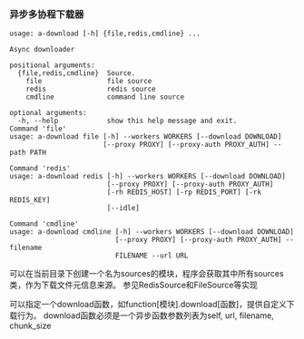 ### 异步多协程下载器
```
usage: a-download [-h] {file,redis,cmdline} ...

Async downloader

positional arguments:
  {file,redis,cmdline}  Source.
    file                file source
    redis               redis source
    cmdline             command line source

optional arguments:
  -h, --help            show this help message and exit.
Command 'file'
usage: a-download file [-h] --workers WORKERS [--download DOWNLOAD]
                       [--proxy PROXY] [--proxy-auth PROXY_AUTH] --path PATH

Command 'redis'
usage: a-download redis [-h] --workers WORKERS [--download DOWNLOAD]
                        [--proxy PROXY] [--proxy-auth PROXY_AUTH]
                        [-rh REDIS_HOST] [-rp REDIS_PORT] [-rk REDIS_KEY]
                        [--idle]

Command 'cmdline'
usage: a-download cmdline [-h] --workers WORKERS [--download DOWNLOAD]
                          [--proxy PROXY] [--proxy-auth PROXY_AUTH] --filename
                          FILENAME --url URL
```

可以在当前目录下创建一个名为sources的模块，程序会获取其中所有sources类，作为下载文件元信息来源。
参见RedisSource和FileSource等实现

可以指定一个download函数，如function[模块].download[函数]，提供自定义下载行为。
download函数必须是一个异步函数参数列表为self, url, filename, chunk_size